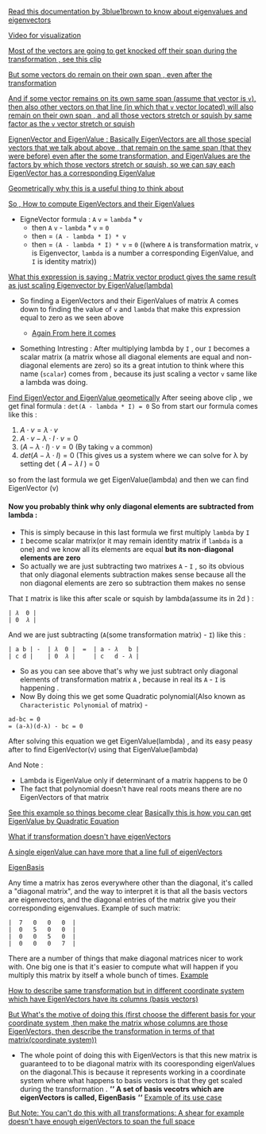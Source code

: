 [Read this documentation by 3blue1brown to know about eigenvalues and eigenvectors](https://www.3blue1brown.com/lessons/eigenvalues)

[Video for visualization](https://youtu.be/PFDu9oVAE-g?si=SbFauUrbJ7Fm3_YJ)

[Most of the vectors are going to get knocked off their span during the transformation , see this clip](https://youtu.be/PFDu9oVAE-g?si=nfvM19IPh24fcWnl&t=87)

[But some vectors do remain on their own span , even after the transformation](https://youtu.be/PFDu9oVAE-g?si=QoGpZc_69YWJPA-r&t=117)

[And if some vector remains on its own same span (assume that vector is `v`), then also other vectors on that line (in which that `v` vector located) will also remain on their own span , and all those vectors stretch or squish by same factor as the `v` vector stretch or squish](https://youtu.be/PFDu9oVAE-g?si=yrwO1egbu7O9w4pa&t=146)

[EignenVector and EigenValue : Basically EigenVectors are all those special vectors that we talk about above , that remain on the same span (that they were before) even after the some transformation, and EigenValues are the factors by which those vectors stretch or squish, so we can say each EigenVector has a corresponding EigenValue](https://youtu.be/PFDu9oVAE-g?si=qkoUJJ6lMFRB3pUc&t=202)

[Geometrically why this is a useful thing to think about](https://youtu.be/PFDu9oVAE-g?si=uhIhj1ohZPoJU_Pj&t=245)

[So , How to compute EigenVectors and their EigenValues](https://youtu.be/PFDu9oVAE-g?si=4bO_ZG06uGMYu2O2&t=327)
- EigneVector formula : `A` `v` = `lambda` * `v`
  - then `A` `v` - `lambda` * `v` = `0` 
  - then = `(A - lambda * I) * v` 
  - then =  `(A - lambda * I) * v` = `0` ((where `A` is transformation matrix, `v` is Eigenvector, `lambda` is a number a corresponding EigenValue, and `I` is identity matrix))

[What this expression is saying : Matrix vector product gives the same result as just scaling Eigenvector by EigenValue(lambda) ](https://youtu.be/PFDu9oVAE-g?si=6fec1rmytwBbUhIk&t=339)

- So finding a EigenVectors and their EigenValues of matrix A comes down to finding the value of `v` and `lambda` that make this expression equal to zero as we seen above

   - [Again From here it comes](https://youtu.be/PFDu9oVAE-g?si=2lWFCpOi_1HGgHFU&t=360)
- Something Intresting : After multiplying lambda by `I` , our `I` becomes a scalar matrix (a matrix whose all diagonal elements are equal and non-diagonal elements are zero) so its a great intution to think where this name (`scalar`) comes from , because its just scaling a vector `v` same like a lambda was doing. 

[Find EigenVector and EigenValue geometically](https://youtu.be/PFDu9oVAE-g?si=jcgUU2zWEnJAYqST&t=422)
After seeing above clip , we get final formula  : `det(A - lambda * I) = 0` 
So from start our formula comes like this : 
1. $A \cdot v = \lambda \cdot v$
2. $A \cdot v - \lambda \cdot I \cdot v = 0$
3. $(A - \lambda \cdot I) \cdot v = 0$ (By taking `v` a common)
4. $det(A - \lambda \cdot I) = 0$ (This gives us a system where we can solve for 
λ by setting 
det
(
𝐴
−
𝜆
𝐼
)
=
0


so from the last formula we get EigenValue(lambda) and then we can find EigenVector (v)
#### Now you probably think why only diagonal elements are subtracted from lambda : 

- This is simply because in this last formula we first multiply `lambda` by `I` 
- `I` become scalar matrix(or it may remain identity matrix if `lambda` is a one) and we know all its elements are equal **but its non-diagonal elements are zero** 
- So actually we are just subtracting two matrixes `A` - `I` , so its obvious that only diagonal elements subtraction makes sense because all the non diagonal elements are zero so subtraction them makes no sense

That `I` matrix is like this after scale or squish by lambda(assume its in 2d ) :
```
| 𝜆  0 | 
| 0  𝜆 |
```
And we are just subtracting (`A`(some transformation matrix) - `I`) like this :
```
| a b | -  | 𝜆  0 |  =  | a - 𝜆   b |
| c d |    | 0  𝜆 |     | c   d - 𝜆 |
```
- So as you can see above that's why we just subtract only diagonal elements of transformation matrix `A` , because in real its `A` - `I` is happening .
- Now By doing this we get some Quadratic polynomial(Also known as `Characteristic Polynomial` of matrix) - 
```
ad-bc = 0
= (a-λ)(d-λ) - bc = 0 
```

After solving this equation we get EigenValue(lambda) , and its easy peasy after to find EigenVector(v) using that EigenValue(lambda)

And Note : 
- Lambda is EigenValue only if determinant of a matrix happens to be 0
- The fact that polynomial doesn't have real roots means there are no EigenVectors of that matrix

[See this example so things become clear](https://youtu.be/PFDu9oVAE-g?si=xCtt1tyCbLkfMwxv&t=570)
[Basically this is how you can get EigenValue by Quadratic Equation](https://youtu.be/PFDu9oVAE-g?si=yegSc9k489hqzk4w&t=592)

[What if transformation doesn't have eigenVectors](https://youtu.be/PFDu9oVAE-g?si=1cxAd5DF_uTQtdQg&t=647)

[A single eigenValue can have more that a line full of eigenVectors](https://youtu.be/PFDu9oVAE-g?si=rf3lx1oE0F4EM9I_&t=745)

[EigenBasis](https://youtu.be/PFDu9oVAE-g?si=49vxVa30HKtXV5p_&t=782)

Any time a matrix has zeros everywhere other than the diagonal, it's called a "diagonal matrix", and the way to interpret it is that all the basis vectors are eigenvectors, and the diagonal entries of the matrix give you their corresponding eigenvalues.
Example of such matrix:
```
|  7   0   0   0  |
|  0   5   0   0  |
|  0   0   5   0  |
|  0   0   0   7  |

```

There are a number of things that make diagonal matrices nicer to work with. One big one is that it's easier to compute what will happen if you multiply this matrix by itself a whole bunch of times.
[Example](https://youtu.be/PFDu9oVAE-g?si=xeBJz9Q679mtrylK&t=837)

[How to describe same transformation but in different coordinate system which have EigenVectors have its columns (basis vectors)](https://youtu.be/PFDu9oVAE-g?si=2dFi2OtfmBCvO7H3&t=899)

[But What's the motive of doing this (first choose the different basis for your coordinate system  ,then make the matrix whose columns are those EigenVectors, then describe the transformation in terms of that matrix(coordinate system))](https://youtu.be/PFDu9oVAE-g?si=dNtVw9BSRGfzdYE4&t=940)
- The whole point of doing this with EigenVectors is that this new matrix is guaranteed to to be diagonal matrix with its cooresponding eigenValues on the diagonal.This is because it represents working in a coordinate system where what happens to basis vectors is that they get scaled during the transformation . 
***''*** **A set of basis vecotrs which are eigenVectors is called, EigenBasis** ***''***
[Example of its use case](https://youtu.be/PFDu9oVAE-g?si=CPvhTa7SWQtb81nk&t=964)

[But Note: You can't do this with all transformations: A shear for example doesn't have enough eigenVectors to span the full space](https://youtu.be/PFDu9oVAE-g?si=Wq9CIybH3P4Ssirz&t=976)

